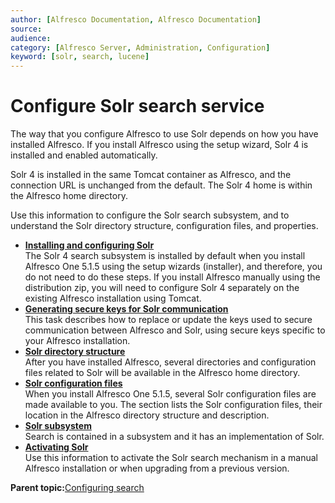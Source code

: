 ```yaml
---
author: [Alfresco Documentation, Alfresco Documentation]
source: 
audience: 
category: [Alfresco Server, Administration, Configuration]
keyword: [solr, search, lucene]
---
```


# Configure Solr search service

The way that you configure Alfresco to use Solr depends on how you have installed Alfresco. If you install Alfresco using the setup wizard, Solr 4 is installed and enabled automatically.

Solr 4 is installed in the same Tomcat container as Alfresco, and the connection URL is unchanged from the default. The Solr 4 home is within the Alfresco home directory.

Use this information to configure the Solr search subsystem, and to understand the Solr directory structure, configuration files, and properties.

-   **[Installing and configuring Solr](../tasks/solr4-install-config.md)**  
 The Solr 4 search subsystem is installed by default when you install Alfresco One 5.1.5 using the setup wizards \(installer\), and therefore, you do not need to do these steps. If you install Alfresco manually using the distribution zip, you will need to configure Solr 4 separately on the existing Alfresco installation using Tomcat.
-   **[Generating secure keys for Solr communication](../tasks/generate-keys-solr4.md)**  
This task describes how to replace or update the keys used to secure communication between Alfresco and Solr, using secure keys specific to your Alfresco installation.
-   **[Solr directory structure](../concepts/solr4-directory.md)**  
After you have installed Alfresco, several directories and configuration files related to Solr will be available in the Alfresco home directory.
-   **[Solr configuration files](../concepts/solr4-config-files.md)**  
When you install Alfresco One 5.1.5, several Solr configuration files are made available to you. The section lists the Solr configuration files, their location in the Alfresco directory structure and description.
-   **[Solr subsystem](../concepts/solr4-subsystem.md)**  
Search is contained in a subsystem and it has an implementation of Solr.
-   **[Activating Solr](../tasks/solr4-alfresco-config.md)**  
Use this information to activate the Solr search mechanism in a manual Alfresco installation or when upgrading from a previous version.

**Parent topic:**[Configuring search](../concepts/solr-home.md)

